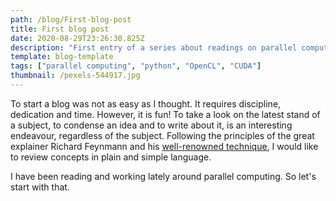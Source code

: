 ```yaml
---
path: /blog/First-blog-post
title: First blog post
date: 2020-08-29T23:26:30.825Z
description: "First entry of a series about readings on parallel computation APIs. "
template: blog-template
tags: ["parallel computing", "python", "OpenCL", "CUDA"]
thumbnail: /pexels-544917.jpg
---
```

To start a blog was not as easy as I thought. It requires discipline, dedication and time. However, it is fun! To take a look on the latest stand of a subject, to condense an idea and to write about it, is an interesting endeavour, regardless of the subject. Following the principles of the great explainer Richard Feynmann and his [well-renowned technique](https://www.youtube.com/watch?v=GD-_fcpylcE), I would like to review concepts in plain and simple language.  

I have been reading and working lately around parallel computing. So let's start with that. 

